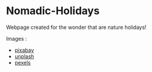 # Nomadic-Holidays
Webpage created for the wonder that are nature holidays!

Images :

- [pixabay](https://pixabay.com/)
- [unplash](https://unsplash.com/)
- [pexels](https://pexels.com/)
